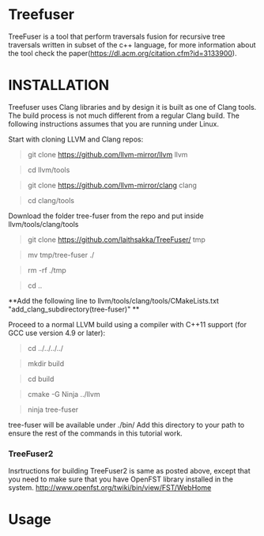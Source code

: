 # Treefuser
TreeFuser is a tool that perform traversals fusion for recursive tree traversals written in subset of the c++ language, for more information about the tool check the paper(https://dl.acm.org/citation.cfm?id=3133900).

# INSTALLATION
Treefuser uses Clang libraries and by design it is built as one of Clang tools. The build process is not much different from a regular Clang build. The following instructions assumes that you are running under Linux.

Start with cloning LLVM and Clang repos:

> git clone https://github.com/llvm-mirror/llvm llvm

> cd llvm/tools

> git clone https://github.com/llvm-mirror/clang clang

> cd clang/tools

Download the folder tree-fuser from the repo and put inside llvm/tools/clang/tools
> git clone https://github.com/laithsakka/TreeFuser/ tmp

> mv tmp/tree-fuser ./

> rm -rf ./tmp

> cd ..

 **Add the following line to llvm/tools/clang/tools/CMakeLists.txt 
 "add_clang_subdirectory(tree-fuser)" **

Proceed to a normal LLVM build using a compiler with C++11 support (for GCC use version 4.9 or later):

> cd ../../../../

> mkdir build

> cd build

> cmake -G Ninja ../llvm

> ninja tree-fuser

tree-fuser will be available under ./bin/ Add this directory to your path to ensure the rest of the commands in this tutorial work.


### TreeFuser2
Insrtructions for building TreeFuser2 is same as posted above, except that you need to make sure that you have OpenFST library installed in the system. http://www.openfst.org/twiki/bin/view/FST/WebHome 
# Usage



